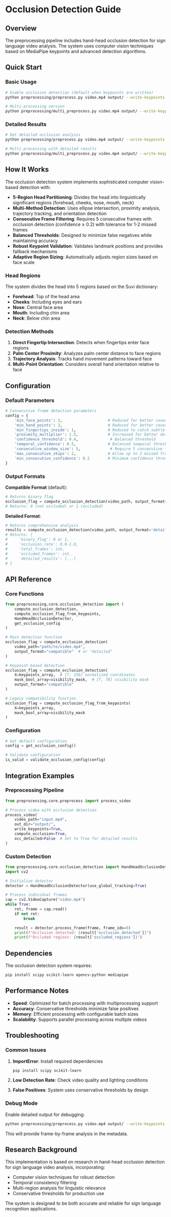 # Occlusion Detection Guide

## Overview

The preprocessing pipeline includes hand-head occlusion detection for sign language video analysis. The system uses computer vision techniques based on MediaPipe keypoints and advanced detection algorithms.

## Quick Start

### Basic Usage

```bash
# Enable occlusion detection (default when keypoints are written)
python preprocessing/preprocess.py video.mp4 output/ --write-keypoints --occ-enable

# Multi-processing version
python preprocessing/multi_preprocess.py video.mp4 output/ --write-keypoints --occ-enable
```

### Detailed Results

```bash
# Get detailed occlusion analysis
python preprocessing/preprocess.py video.mp4 output/ --write-keypoints --occ-enable --occ-detailed

# Multi-processing with detailed results
python preprocessing/multi_preprocess.py video.mp4 output/ --write-keypoints --occ-enable --occ-detailed
```

## How It Works

The occlusion detection system implements sophisticated computer vision-based detection with:

- **5-Region Head Partitioning**: Divides the head into linguistically significant regions (forehead, cheeks, nose, mouth, neck)
- **Multi-Method Detection**: Uses ellipse intersection, proximity analysis, trajectory tracking, and orientation detection
- **Consecutive Frame Filtering**: Requires 5 consecutive frames with occlusion detection (confidence ≥ 0.2) with tolerance for 1-2 missed frames
- **Balanced Thresholds**: Designed to minimize false negatives while maintaining accuracy
- **Robust Keypoint Validation**: Validates landmark positions and provides fallback mechanisms
- **Adaptive Region Sizing**: Automatically adjusts region sizes based on face scale

### Head Regions

The system divides the head into 5 regions based on the Suvi dictionary:

- **Forehead**: Top of the head area
- **Cheeks**: Including eyes and ears
- **Nose**: Central face area
- **Mouth**: Including chin area
- **Neck**: Below chin area

### Detection Methods

1. **Direct Fingertip Intersection**: Detects when fingertips enter face regions
2. **Palm Center Proximity**: Analyzes palm center distance to face regions
3. **Trajectory Analysis**: Tracks hand movement patterns toward face
4. **Multi-Point Orientation**: Considers overall hand orientation relative to face

## Configuration

### Default Parameters

```python
# Consecutive frame detection parameters
config = {
    'min_face_points': 3,                    # Reduced for better coverage
    'min_hand_points': 3,                    # Reduced for better coverage
    'min_fingertips_inside': 1,              # Reduced to catch subtle occlusions
    'proximity_multiplier': 1.5,             # Increased for better detection
    'confidence_threshold': 0.4,              # Balanced threshold
    'temporal_confidence': 0.5,              # Balanced temporal threshold
    'consecutive_window_size': 5,             # Require 5 consecutive frames
    'max_consecutive_skips': 2,              # Allow up to 2 missed frames
    'min_consecutive_confidence': 0.2        # Minimum confidence threshold
}
```

### Output Formats

**Compatible Format** (default):

```python
# Returns binary flag
occlusion_flag = compute_occlusion_detection(video_path, output_format='compatible')
# Returns: 0 (not occluded) or 1 (occluded)
```

**Detailed Format**:

```python
# Returns comprehensive analysis
results = compute_occlusion_detection(video_path, output_format='detailed')
# Returns: {
#     'binary_flag': 0 or 1,
#     'occlusion_rate': 0.0-1.0,
#     'total_frames': int,
#     'occluded_frames': int,
#     'detailed_results': [...]
# }
```

## API Reference

### Core Functions

```python
from preprocessing.core.occlusion_detection import (
    compute_occlusion_detection,
    compute_occlusion_flag_from_keypoints,
    HandHeadOcclusionDetector,
    get_occlusion_config
)

# Main detection function
occlusion_flag = compute_occlusion_detection(
    video_path="path/to/video.mp4",
    output_format="compatible"  # or "detailed"
)

# Keypoint-based detection
occlusion_flag = compute_occlusion_detection(
    X=keypoints_array,  # [T, 156] normalized coordinates
    mask_bool_array=visibility_mask,  # [T, 78] visibility mask
    output_format="compatible"
)

# Legacy compatibility function
occlusion_flag = compute_occlusion_flag_from_keypoints(
    X=keypoints_array,
    mask_bool_array=visibility_mask
)
```

### Configuration

```python
# Get default configuration
config = get_occlusion_config()

# Validate configuration
is_valid = validate_occlusion_config(config)
```

## Integration Examples

### Preprocessing Pipeline

```python
from preprocessing.core.preprocess import process_video

# Process video with occlusion detection
process_video(
    video_path="input.mp4",
    out_dir="output/",
    write_keypoints=True,
    compute_occlusion=True,
    occ_detailed=False  # Set to True for detailed results
)
```

### Custom Detection

```python
from preprocessing.core.occlusion_detection import HandHeadOcclusionDetector
import cv2

# Initialize detector
detector = HandHeadOcclusionDetector(use_global_tracking=True)

# Process individual frames
cap = cv2.VideoCapture("video.mp4")
while True:
    ret, frame = cap.read()
    if not ret:
        break

    result = detector.process_frame(frame, frame_idx=0)
    print(f"Occlusion detected: {result['occlusion_detected']}")
    print(f"Occluded regions: {result['occluded_regions']}")
```

## Dependencies

The occlusion detection system requires:

```bash
pip install scipy scikit-learn opencv-python mediapipe
```

## Performance Notes

- **Speed**: Optimized for batch processing with multiprocessing support
- **Accuracy**: Conservative thresholds minimize false positives
- **Memory**: Efficient processing with configurable batch sizes
- **Scalability**: Supports parallel processing across multiple videos

## Troubleshooting

### Common Issues

1. **ImportError**: Install required dependencies

   ```bash
   pip install scipy scikit-learn
   ```

2. **Low Detection Rate**: Check video quality and lighting conditions

3. **False Positives**: System uses conservative thresholds by design

### Debug Mode

Enable detailed output for debugging:

```bash
python preprocessing/preprocess.py video.mp4 output/ --write-keypoints --occ-enable --occ-detailed
```

This will provide frame-by-frame analysis in the metadata.

## Research Background

This implementation is based on research in hand-head occlusion detection for sign language video analysis, incorporating:

- Computer vision techniques for robust detection
- Temporal consistency filtering
- Multi-region analysis for linguistic relevance
- Conservative thresholds for production use

The system is designed to be both accurate and reliable for sign language recognition applications.
